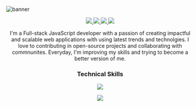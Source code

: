 ![banner](https://github.com/rupali-codes/rupali-codes/assets/78981177/536f1b07-34e0-48f4-97dd-d9e22d8d7748)

<p align="center"> 
  <a href="https://twitter.com/rupali_codes">
    <img src="https://img.shields.io/badge/Twitter-465149?style=for-the-badge"/>
    
  </a>
  
   <a href="https://rupali-codes.vercel.app">
    <img src="https://img.shields.io/badge/Portfolio-465149?style=for-the-badge"/>
  </a>
  
  <a href="https://www.linkedin.com/in/rupali-codes">
    <img src="https://img.shields.io/badge/LinkedIn-465149?style=for-the-badge"/>
  </a>
  
   <a href="mailto:rupali.codes@gmail.com">
    <img src="https://img.shields.io/badge/Email-465149?style=for-the-badge"/>
  </a>
 
</p>

<p align="center"> I'm a Full-stack JavaScript developer with a passion of creating impactful and scalable web applications with using latest trends and technolgies. I love to contributing in open-source projects and collaborating with commnunites. Everyday, I'm improving my skills and trying to become a better version of me.</p>


### <p align="center">Technical Skills</p>

<p align="center">
  <a href="https://rupali-codes.netlify.app">
    <img src="https://skillicons.dev/icons?i=js,mongodb,express,react,nodejs,typescript,next,mysql" />
  </a>
</p>
<p align="center">
  <a href="https://rupali-codes.netlify.app">
    <img src="https://skillicons.dev/icons?i=html,css,bootstrap,tailwind,figma,git,github,wordpress" />
  </a>
</p>

